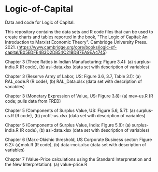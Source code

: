 # Logic-of-Capital
Data and code for Logic of Capital.

This repository contains the data sets and R code files that can be used to create charts and tables reported in the book, "The Logic of Capital: An Introduction to Marxist Economic Theory". Cambridge University Press. 2021. (https://www.cambridge.org/core/books/logic-of-capital/B05EDFE4B3D2DB54C21BDB7EA9EA4745)

Chapter 3 (Three Ratios in Indian Manufacturing: Figure 3.4): (a) surplus-india.R (R code), (b) asi-data.xlsx (data set with description of variables)

Chapter 3 (Reserve Army of Labor, US: Figure 3.6, 3.7, Table 3.1): (a) RAL_code.R (R code), (b) RAL_Data.xlsx (data set with description of variables)

Chapter 3 (Monetary Expression of Value, US: Figure 3.8): (a) mev-us.R (R code; pulls data from FRED)

Chapter 5 (Components of Surplus Value, US: Figure 5.6, 5.7): (a) surplus-us.R (R code), (b) profit-us.xlsx (data set with description of variables)

Chapter 5 (Components of Surplus Value, India: Figure 5.8): (a) surplus-india.R (R code), (b) asi-data.xlsx (data set with description of variables)

Chapter 6 (Marx-Okishio threshold, US Corporate Business sector: Figure 6.2): (a)mok.R (R code), (b) data-mok.xlsx (data set with description of variables)

Chapter 7 (Value-Price calculations using the Standard Interpretation and the New Interpretation): (a) value-price.R

